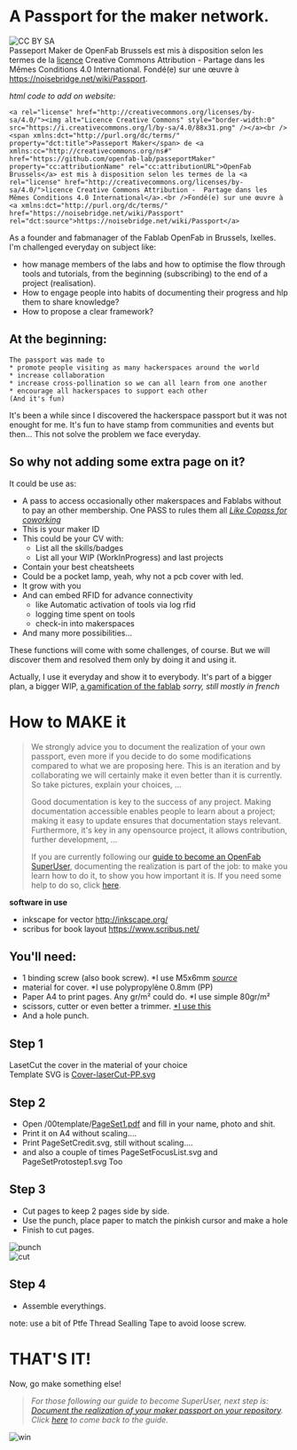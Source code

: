 # A Passport for the maker network. 

![CC BY SA](https://i.creativecommons.org/l/by-sa/4.0/88x31.png)  
Passeport Maker de OpenFab Brussels est mis à disposition selon les termes de la [licence](/LICENCE.md) Creative Commons Attribution - Partage dans les Mêmes Conditions 4.0 International.
Fondé(e) sur une œuvre à https://noisebridge.net/wiki/Passport.

*html code to add on website:*
```
<a rel="license" href="http://creativecommons.org/licenses/by-sa/4.0/"><img alt="Licence Creative Commons" style="border-width:0" src="https://i.creativecommons.org/l/by-sa/4.0/88x31.png" /></a><br /><span xmlns:dct="http://purl.org/dc/terms/" property="dct:title">Passeport Maker</span> de <a xmlns:cc="http://creativecommons.org/ns#" href="https://github.com/openfab-lab/passeportMaker" property="cc:attributionName" rel="cc:attributionURL">OpenFab Brussels</a> est mis à disposition selon les termes de la <a rel="license" href="http://creativecommons.org/licenses/by-sa/4.0/">licence Creative Commons Attribution -  Partage dans les Mêmes Conditions 4.0 International</a>.<br />Fondé(e) sur une œuvre à <a xmlns:dct="http://purl.org/dc/terms/" href="https://noisebridge.net/wiki/Passport" rel="dct:source">https://noisebridge.net/wiki/Passport</a>
```

As a founder and fabmanager of the Fablab OpenFab in Brussels, Ixelles. 
I'm challenged everyday on subject like:
- how manage members of the labs and how to optimise the flow through tools and tutorials, from the beginning (subscribing) to the end of a project (realisation). 
- How to engage people into habits of documenting their progress and hlp them to share knowledge?
- How to propose a clear framework?

 

## At the beginning:
```
The passport was made to
* promote people visiting as many hackerspaces around the world
* increase collaboration
* increase cross-pollination so we can all learn from one another
* encourage all hackerspaces to support each other
(And it's fun)
```

It's been a while since I discovered the hackerspace passport but it was not enought for me.
It's fun to have stamp from communities and events but then... This not solve the problem we face everyday.

## So why not adding some extra page on it?
It could be use as:
* A pass to access occasionally other makerspaces and Fablabs without to pay an other membership. One PASS to rules them all [*Like Copass for coworking*](https://copass.org/)
* This is your maker ID 
* This could be your CV with:
	* List all the skills/badges
	* List all your WIP (WorkInProgress) and last projects
* Contain your best cheatsheets
* Could be a pocket lamp, yeah, why not a pcb cover with led.
* It grow with you
* And can embed RFID for advance connectivity
	* like Automatic activation of tools via log rfid
	* logging time spent on tools
	* check-in into makerspaces
* And many more possibilities... 

These functions will come with some challenges, of course. But we will discover them and resolved them only by doing it and using it. 

Actually, I use it everyday and show it to everybody. It's part of a bigger plan, a bigger WIP, [a gamification of the fablab](https://github.com/openfab-lab/openfab/wiki) 
*sorry, still mostly in french*

# How to MAKE it

> We strongly advice you to document the realization of your own passport, even more if you decide to do some modifications compared to what we are proposing here. This is an iteration and by collaborating we will certainly make it even better than it is currently. So take pictures, explain your choices, ...
>
> Good documentation is key to the success of any project. Making documentation accessible enables people to learn about a project; making it easy to update ensures that documentation stays relevant. Furthermore, it's key in any opensource project, it allows contribution, further development, ...  
>
> If you are currently following our [guide to become an OpenFab SuperUser](https://github.com/Ginsburg/gamification-fablab/blob/guide-superuser/Level-UP/guide-superuser.md), documenting the realization is part of the job: to make you learn how to do it, to show you how important it is. If you need some help to do so, click [here](https://github.com/Ginsburg/gamification-fablab/edit/guide-superuser/Level-UP/document-passport.md).

**software in use**  
* inkscape for vector
http://inkscape.org/
* scribus for book layout
https://www.scribus.net/

## You'll need:
- 1 binding screw (also book screw). *I use M5x6mm [*source*](https://www.aliexpress.com/item/50PCS-M5-4-5-6-8-10-12-15-125mm-Nickel-Plated-Iron-Rivet-Book-Picture/32788054484.html)
- material for cover. *I use polypropylène 0.8mm (PP)  
- Paper A4 to print pages. Any gr/m² could do. *I use simple 80gr/m²
- scissors, cutter or even better a trimmer. [*I use this](http://www2.fiskars.com/Products/Crafting-and-Sewing/Paper-Trimmers/SureCut-Deluxe-Craft-Paper-Trimmer-12)
- And a hole punch. 

## Step 1
LasetCut the cover in the material of your choice  
Template SVG is [Cover-laserCut-PP.svg](/00template/Cover-laserCut-PP.svg)

## Step 2
- Open /00template/[PageSet1.pdf](/00template/PageSet1.pdf) and fill in your name, photo and shit.  
- Print it on A4 without scaling....  
- Print PageSetCredit.svg, still without scaling....
- and also a couple of times PageSetFocusList.svg and PageSetProtostep1.svg Too

## Step 3
- Cut pages to keep 2 pages side by side. 
- Use the punch, place paper to match the pinkish cursor and make a hole
- Finish to cut pages. 

![punch](https://user-images.githubusercontent.com/12049360/27840490-b0fb4138-60f9-11e7-9994-0040e1e94128.jpg)  
![cut](https://user-images.githubusercontent.com/12049360/27840491-b104a87c-60f9-11e7-9163-d77ada5d994d.jpg)  

## Step 4
- Assemble everythings. 

note: use a bit of Ptfe Thread Sealling Tape to avoid loose screw. 

# THAT'S IT!
Now, go make something else!  

> _For those following our guide to become SuperUser, next step is: [Document the realization of your maker passport on your repository](document-passport.md)._  
> _Click [here](guide-superuser.md) to come back to the guide._  

![win](https://user-images.githubusercontent.com/12049360/27840612-afea8c30-60fa-11e7-80d7-c906b395558e.jpg)
